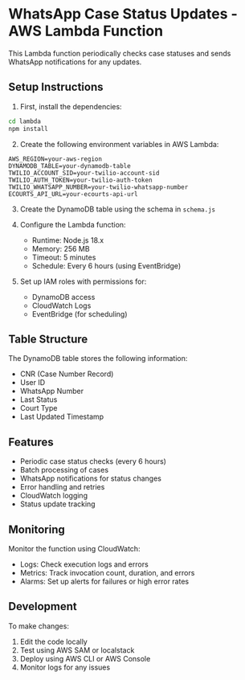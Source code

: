 # WhatsApp Case Status Updates - AWS Lambda Function

This Lambda function periodically checks case statuses and sends WhatsApp notifications for any updates.

## Setup Instructions

1. First, install the dependencies:
```bash
cd lambda
npm install
```

2. Create the following environment variables in AWS Lambda:
```
AWS_REGION=your-aws-region
DYNAMODB_TABLE=your-dynamodb-table
TWILIO_ACCOUNT_SID=your-twilio-account-sid
TWILIO_AUTH_TOKEN=your-twilio-auth-token
TWILIO_WHATSAPP_NUMBER=your-twilio-whatsapp-number
ECOURTS_API_URL=your-ecourts-api-url
```

3. Create the DynamoDB table using the schema in `schema.js`

4. Configure the Lambda function:
   - Runtime: Node.js 18.x
   - Memory: 256 MB
   - Timeout: 5 minutes
   - Schedule: Every 6 hours (using EventBridge)

5. Set up IAM roles with permissions for:
   - DynamoDB access
   - CloudWatch Logs
   - EventBridge (for scheduling)

## Table Structure

The DynamoDB table stores the following information:
- CNR (Case Number Record)
- User ID
- WhatsApp Number
- Last Status
- Court Type
- Last Updated Timestamp

## Features

- Periodic case status checks (every 6 hours)
- Batch processing of cases
- WhatsApp notifications for status changes
- Error handling and retries
- CloudWatch logging
- Status update tracking

## Monitoring

Monitor the function using CloudWatch:
- Logs: Check execution logs and errors
- Metrics: Track invocation count, duration, and errors
- Alarms: Set up alerts for failures or high error rates

## Development

To make changes:
1. Edit the code locally
2. Test using AWS SAM or localstack
3. Deploy using AWS CLI or AWS Console
4. Monitor logs for any issues
